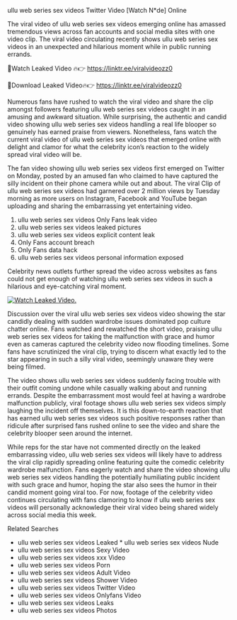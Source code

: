 ﻿ullu web series sex videos Twitter Video [Watch N*de] Online

The viral video of ﻿ullu web series sex videos emerging online has amassed tremendous views across fan accounts and social media sites with one video clip. The viral video circulating recently shows ﻿ullu web series sex videos in an unexpected and hilarious moment while in public running errands. 

🔴Watch Leaked Video 🔥👉  https://linktr.ee/viralvideozz0 

🔴Download Leaked Video🔥👉  https://linktr.ee/viralvideozz0 

Numerous fans have rushed to watch the viral video and share the clip amongst followers featuring ﻿ullu web series sex videos caught in an amusing and awkward situation. While surprising, the authentic and candid video showing ﻿ullu web series sex videos handling a real life blooper so genuinely has earned praise from viewers. Nonetheless, fans watch the current viral video of ﻿ullu web series sex videos that emerged online with delight and clamor for what the celebrity icon’s reaction to the widely spread viral video will be.

The fan video showing ﻿ullu web series sex videos first emerged on Twitter on Monday, posted by an amused fan who claimed to have captured the silly incident on their phone camera while out and about. The viral Clip of ﻿ullu web series sex videos had garnered over 2 million views by Tuesday morning as more users on Instagram, Facebook and YouTube began uploading and sharing the embarrassing yet entertaining video. 

1. ﻿ullu web series sex videos Only Fans leak video
2. ﻿ullu web series sex videos leaked pictures
3. ﻿ullu web series sex videos explicit content leak
4. Only Fans account breach
5. Only Fans data hack
6. ﻿ullu web series sex videos personal information exposed

Celebrity news outlets further spread the video across websites as fans could not get enough of watching ﻿ullu web series sex videos in such a hilarious and eye-catching viral moment. 

[![Watch Leaked Video.](https://miro.medium.com/v2/resize:fit:828/format:webp/1*cilzJN44JGOrTw9NJCrNHA.gif "Watch Leaked Video")](https://linktr.ee/viralvideozz0)

Discussion over the viral ﻿ullu web series sex videos video showing the star candidly dealing with sudden wardrobe issues dominated pop culture chatter online. Fans watched and rewatched the short video, praising ﻿ullu web series sex videos for taking the malfunction with grace and humor even as cameras captured the celebrity video now flooding timelines. Some fans have scrutinized the viral clip, trying to discern what exactly led to the star appearing in such a silly viral video, seemingly unaware they were being filmed.

The video shows ﻿ullu web series sex videos suddenly facing trouble with their outfit coming undone while casually walking about and running errands. Despite the embarrassment most would feel at having a wardrobe malfunction publicly, viral footage shows ﻿ullu web series sex videos simply laughing the incident off themselves. It is this down-to-earth reaction that has earned ﻿ullu web series sex videos such positive responses rather than ridicule after surprised fans rushed online to see the video and share the celebrity blooper seen around the internet.  

While reps for the star have not commented directly on the leaked embarrassing video, ﻿ullu web series sex videos will likely have to address the viral clip rapidly spreading online featuring quite the comedic celebrity wardrobe malfunction. Fans eagerly watch and share the video showing ﻿ullu web series sex videos handling the potentially humiliating public incident with such grace and humor, hoping the star also sees the humor in their candid moment going viral too. For now, footage of the celebrity video continues circulating with fans clamoring to know if ﻿ullu web series sex videos will personally acknowledge their viral video being shared widely across social media this week.

Related Searches
* ﻿ullu web series sex videos Leaked
﻿* ullu web series sex videos Nude
* ﻿ullu web series sex videos Sexy Video
* ﻿ullu web series sex videos xxx Video
* ﻿ullu web series sex videos Porn
* ﻿ullu web series sex videos Adult Video
* ﻿ullu web series sex videos Shower Video
* ﻿ullu web series sex videos Twitter Video
* ﻿ullu web series sex videos Onlyfans Video
* ﻿ullu web series sex videos Leaks
* ﻿ullu web series sex videos Photos